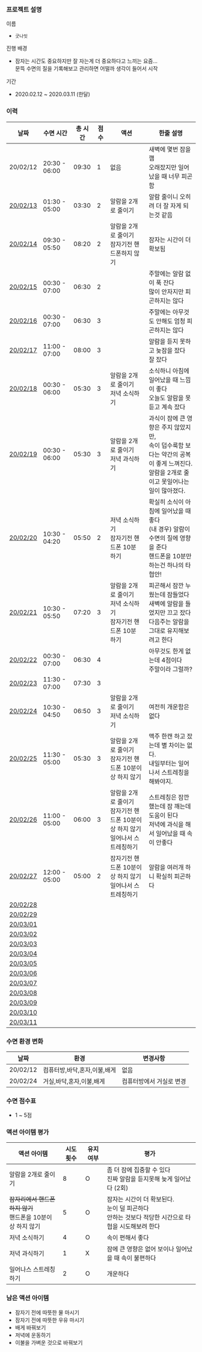### 프로젝트 설명
이름
- `굿나잇`

진행 배경
- 잠자는 시간도 중요하지만 잘 자는게 더 중요하다고 느끼는 요즘...<br>
문뜩 수면의 질을 기록해보고 관리하면 어떨까 생각이 들어서 시작

기간
- 2020.02.12 ~ 2020.03.11 (한달)


### 이력
|  날짜  |수면 시간     |총 시간|점수|액션      |한줄 설명|
|--------|-------------|------|----|----------|--------|
|20/02/12|20:30 - 06:00|09:30|1  |없음      |새벽에 몇번 잠을 깸<br>오래잤지만 일어났을 때 너무 피곤함
|[20/02/13](/Diary/2020.02.13.md)|01:30 - 05:00|03:30|2  |알람을 2개로 줄이기      |알람 줄이니 오히려 더 잘 자게 되는것 같음
|[20/02/14](/Diary/2020.02.14.md)|09:30 - 05:50|08:20|2  |알람을 2개로 줄이기<br>잠자기전 핸드폰하지 않기|잠자는 시간이 더 확보됨
|[20/02/15](/Diary/2020.02.15.md)|00:30 - 07:00|06:30|2  ||주말에는 알람 없이 푹 잔다<br>많이 안자지만 피곤하지는 않다
|[20/02/16](/Diary/2020.02.16.md)|00:30 - 07:00|06:30|3  ||주말에는 아무것도 안해도 엄청 피곤하지는 않다
|[20/02/17](/Diary/2020.02.17.md)|11:00 - 07:00|08:00|3  ||알람을 듣지 못하고 늦잠을 잤다<br>잘 잤다
|[20/02/18](/Diary/2020.02.18.md)|00:30 - 06:00|05:30|3  |알람을 2개로 줄이기<br>저녁 소식하기|소식하니 아침에 일어났을 때 느낌이 좋다<br>오늘도 알람을 못듣고 계속 잤다
|[20/02/19](/Diary/2020.02.19.md)|00:30 - 06:00|05:30|3  |알람을 2개로 줄이기<br>저녁 과식하기|과식이 잠에 큰 영향은 주지 않았지만,<br>속이 덥수룩함 보다는 약간의 공복이 좋게 느껴진다.<br>알람을 2개로 줄이고 못일어나는 일이 많아졌다.
|[20/02/20](/Diary/2020.02.20.md)|10:30 - 04:20|05:50|2  |저녁 소식하기<br>잠자기전 핸드폰 10분 하기|확실히 소식이 아침에 일어났을 때 좋다<BR>(내 경우) 알람이 수면의 질에 영향을 준다<BR>핸드폰을 10분만 하는건 하나의 타협안!
|[20/02/21](/Diary/2020.02.21.md)|10:30 - 05:50|07:20|3  |알람을 2개로 줄이기<br>저녁 소식하기<br>잠자기전 핸드폰 10분 하기|피곤해서 잠깐 누웠는데 잠들었다<br>새벽에 알람을 들었지만 끄고 잤다<br>다음주는 알람을 그대로 유지해보려고 한다
|[20/02/22](/Diary/2020.02.22.md)|00:30 - 07:00|06:30|4  ||아무것도 한게 없는데 4점이다<br>주말이라 그럴까?
|[20/02/23](/Diary/2020.02.23.md)|11:30 - 07:00|07:30|3  ||
|[20/02/24](/Diary/2020.02.24.md)|10:30 - 04:50|06:50|3  |알람을 2개로 줄이기<br>저녁 소식하기|여전히 개운함은 없다
|[20/02/25](/Diary/2020.02.25.md)|11:30 - 05:00|05:30|3  |알람을 2개로 줄이기<br>잠자기전 핸드폰 10분이상 하지 않기|맥주 한캔 하고 잤는데 별 차이는 없다.<br>내일부터는 일어나서 스트레칭을 해봐야지.
|[20/02/26](/Diary/2020.02.26.md)|11:00 - 05:00|06:00|3  |알람을 2개로 줄이기<br>잠자기전 핸드폰 10분이상 하지 않기<br>일어나서 스트레칭하기|스트레칭은 잠깐 했는데 잠 깨는데 도움이 된다<br>저녁에 과식을 해서 일어났을 때 속이 안좋다
|[20/02/27](/Diary/2020.02.27.md)|12:00 - 05:00|05:00|2  |잠자기전 핸드폰 10분이상 하지 않기<br>일어나서 스트레칭하기|알람을 여러개 하니 확실히 피곤하다
|[20/02/28]()||||
|[20/02/29]()||||
|[20/03/01]()||||
|[20/03/02]()||||
|[20/03/03]()||||
|[20/03/04]()||||
|[20/03/05]()||||
|[20/03/06]()||||
|[20/03/07]()||||
|[20/03/08]()||||
|[20/03/09]()||||
|[20/03/10]()||||
|[20/03/11]()||||


### 수면 환경 변화
|  날짜  |환경               |변경사항|
|--------|------------------|--------|
|20/02/12|컴퓨터방,바닥,혼자,이불,배게|없음|
|20/02/24|거실,바닥,혼자,이불,배게|컴퓨터방에서 거실로 변경|

### 수면 점수표
- 1 ~ 5점

### 액션 아이템 평가
|액션 아이템|시도 횟수|유지여부|평가|
|----------|--------|--------|----|
|알람을 2개로 줄이기|8|O|좀 더 잠에 집중할 수 있다<br>진짜 알람을 듣지못해 늦게 일어났다 (2회)|
|~~잠자리에서 핸드폰 하지 않기~~<BR>핸드폰을 10분이상 하지 않기|5|O|잠자는 시간이 더 확보된다.<br>눈이 덜 피곤하다<br>안하는 것보다 적당한 시간으로 타협을 시도해보려 한다|
|저녁 소식하기|4|O|속이 편해서 좋다|
|저녁 과식하기|1|X|잠에 큰 영향은 없어 보이나 일어났을 때 속이 불편하다|
|일어나스 스트레칭하기|2|O|개운하다|

### 남은 액션 아이템
- 잠자기 전에 따뜻한 물 마시기
- 잠자기 전에 따뜻한 우유 마시기
- 배게 바꿔보기
- 저녁에 운동하기
- 이불을 가벼운 것으로 바꿔보기